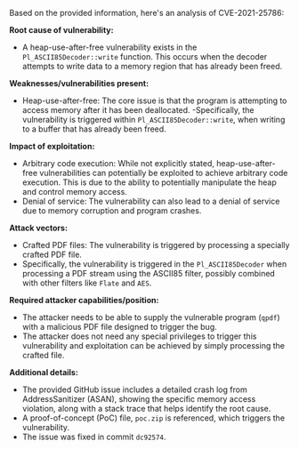 Based on the provided information, here's an analysis of CVE-2021-25786:

**Root cause of vulnerability:**

- A heap-use-after-free vulnerability exists in the `Pl_ASCII85Decoder::write` function. This occurs when the decoder attempts to write data to a memory region that has already been freed.

**Weaknesses/vulnerabilities present:**

- Heap-use-after-free: The core issue is that the program is attempting to access memory after it has been deallocated.
  -Specifically, the vulnerability is triggered within `Pl_ASCII85Decoder::write`, when writing to a buffer that has already been freed.

**Impact of exploitation:**

-  Arbitrary code execution: While not explicitly stated, heap-use-after-free vulnerabilities can potentially be exploited to achieve arbitrary code execution. This is due to the ability to potentially manipulate the heap and control memory access.
 - Denial of service: The vulnerability can also lead to a denial of service due to memory corruption and program crashes.

**Attack vectors:**

-  Crafted PDF files: The vulnerability is triggered by processing a specially crafted PDF file.
-  Specifically, the vulnerability is triggered in the `Pl_ASCII85Decoder` when processing a PDF stream using the ASCII85 filter, possibly combined with other filters like `Flate` and `AES`.

**Required attacker capabilities/position:**

-   The attacker needs to be able to supply the vulnerable program (`qpdf`) with a malicious PDF file designed to trigger the bug.
-  The attacker does not need any special privileges to trigger this vulnerability and exploitation can be achieved by simply processing the crafted file.

**Additional details:**

- The provided GitHub issue includes a detailed crash log from AddressSanitizer (ASAN), showing the specific memory access violation, along with a stack trace that helps identify the root cause.
- A proof-of-concept (PoC) file, `poc.zip` is referenced, which triggers the vulnerability.
- The issue was fixed in commit `dc92574`.